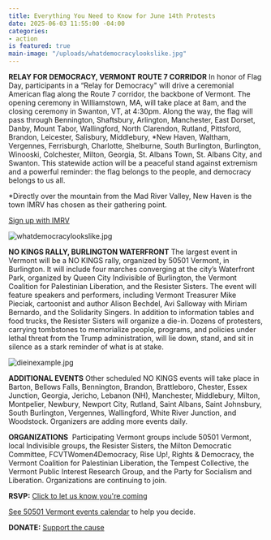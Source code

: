 ```yaml
---
title: Everything You Need to Know for June 14th Protests
date: 2025-06-03 11:55:00 -04:00
categories:
- action
is featured: true
main-image: "/uploads/whatdemocracylookslike.jpg"
---
```


**RELAY FOR DEMOCRACY, VERMONT ROUTE 7 CORRIDOR**
In honor of Flag Day, participants in a “Relay for Democracy" will drive a ceremonial American flag along the Route 7 corridor, the backbone of Vermont. The opening ceremony in Williamstown, MA, will take place at 8am, and the closing ceremony in Swanton, VT, at 4:30pm. Along the way, the flag will pass through Bennington, Shaftsbury, Arlington, Manchester, East Dorset, Danby, Mount Tabor, Wallingford, North Clarendon, Rutland, Pittsford, Brandon, Leicester, Salisbury, Middlebury, *New Haven, Waltham, Vergennes, Ferrisburgh, Charlotte, Shelburne, South Burlington, Burlington, Winooski, Colchester, Milton, Georgia, St. Albans Town, St. Albans City, and Swanton. This statewide action will be a peaceful stand against extremism and a powerful reminder: the flag belongs to the people, and democracy belongs to us all. 

*Directly over the mountain from the Mad River Valley, New Haven is the town IMRV has chosen as their gathering point. 

[Sign up with IMRV](https://www.mobilize.us/mobilize/event/797155/)

![whatdemocracylookslike.jpg](/uploads/whatdemocracylookslike.jpg)

**NO KINGS RALLY, BURLINGTON WATERFRONT**
The largest event in Vermont will be a NO KINGS rally, organized by 50501 Vermont, in Burlington. It will include four marches converging at the city’s Waterfront Park, organized by Queen City Indivisible of Burlington, the Vermont Coalition for Palestinian Liberation, and the Resister Sisters. The event will feature speakers and performers, including Vermont Treasurer Mike Pieciak, cartoonist and author Alison Bechdel, Avi Salloway with Miriam Bernardo, and the Solidarity Singers. In addition to information tables and food trucks, the Resister Sisters will organize a die-in. Dozens of protesters, carrying tombstones to memorialize people, programs, and policies under lethal threat from the Trump administration, will lie down, stand, and sit in silence as a stark reminder of what is at stake. 

![dieinexample.jpg](/uploads/dieinexample.jpg)

**ADDITIONAL EVENTS**
Other scheduled NO KINGS events will take place in Barton, Bellows Falls, Bennington, Brandon, Brattleboro, Chester, Essex Junction, Georgia, Jericho, Lebanon (NH), Manchester, Middlebury, Milton, Montpelier, Newbury, Newport City, Rutland, Saint Albans, Saint Johnsbury, South Burlington, Vergennes, Wallingford, White River Junction, and Woodstock. Organizers are adding more events daily. 

**ORGANIZATIONS** 
Participating Vermont groups include 50501 Vermont, local Indivisible groups, the Resister Sisters, the Milton Democratic Committee, FCVTWomen4Democracy, Rise Up!, Rights & Democracy, the Vermont Coalition for Palestinian Liberation, the Tempest Collective, the Vermont Public Interest Research Group, and the Party for Socialism and Liberation. Organizations are continuing to join.  

**RSVP:** [Click to let us know you're coming](https://mobilize.us) 

[See 50501 Vermont events calendar](https://50501vermont.com/events/) to help you decide.

**DONATE:** [Support the cause](https://secure.actblue.com/donate/vermontpolrev50501) 

